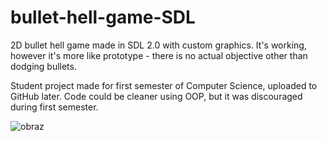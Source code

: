 # bullet-hell-game-SDL

2D bullet hell game made in SDL 2.0 with custom graphics. It's working, however it's more like prototype - there is no actual objective other than dodging bullets.

Student project made for first semester of Computer Science, uploaded to GitHub later. Code could be cleaner using OOP, but it was discouraged during first semester.




![obraz](https://github.com/Khasar0451/bullet-hell-game-SDL/assets/26634778/9a65a62d-e1c8-47e2-8479-260b4fe157d8)

